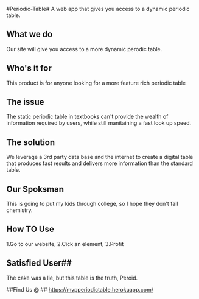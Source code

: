 #Periodic-Table#
A web app that gives you access to a dynamic periodic table.

## What we do ##
Our site will give you access to a more dynamic perodic table.

## Who's it for ## 
This product is for anyone looking for a more feature rich periodic table

## The issue ##
The static periodic table in textbooks can't provide the wealth of information required by users, while still manitaining a fast look up speed.

## The solution ##
We leverage a 3rd party data base and the internet to create a digital table that produces fast results and delivers more information than the standard table.

## Our Spoksman ##
This is going to put my kids through college, so I hope they don't fail chemistry.

## How TO Use ##
 1.Go to our website, 
 2.Cick an element, 
 3.Profit 

## Satisfied User##
The cake was a lie, but this table is the truth, Peroid.

##Find Us @ ##
https://mvpperiodictable.herokuapp.com/

